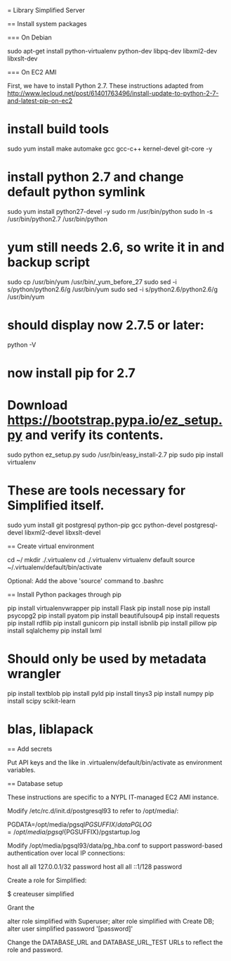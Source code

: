 = Library Simplified Server

== Install system packages

=== On Debian

sudo apt-get install python-virtualenv python-dev libpq-dev libxml2-dev libxslt-dev 

=== On EC2 AMI

First, we have to install Python 2.7. These instructions adapted from
http://www.lecloud.net/post/61401763496/install-update-to-python-2-7-and-latest-pip-on-ec2

# install build tools 
sudo yum install make automake gcc gcc-c++ kernel-devel git-core -y

# install python 2.7 and change default python symlink 
sudo yum install python27-devel -y
sudo rm /usr/bin/python
sudo ln -s /usr/bin/python2.7 /usr/bin/python 

# yum still needs 2.6, so write it in and backup script 
sudo cp /usr/bin/yum /usr/bin/_yum_before_27
sudo sed -i s/python/python2.6/g /usr/bin/yum
sudo sed -i s/python2.6/python2.6/g /usr/bin/yum 

# should display now 2.7.5 or later:
python -V

# now install pip for 2.7
# Download https://bootstrap.pypa.io/ez_setup.py and verify its contents.
sudo python ez_setup.py
sudo /usr/bin/easy_install-2.7 pip
sudo pip install virtualenv

# These are tools necessary for Simplified itself.
sudo yum install git postgresql python-pip gcc python-devel postgresql-devel libxml2-devel libxslt-devel

== Create virtual environment

cd ~/
mkdir ./.virtualenv
cd ./.virtualenv
virtualenv default
source ~/.virtualenv/default/bin/activate

Optional: Add the above 'source' command to .bashrc

== Install Python packages through pip

pip install virtualenvwrapper
pip install Flask
pip install nose
pip install psycopg2
pip install pyatom
pip install beautifulsoup4
pip install requests
pip install rdflib
pip install gunicorn
pip install isbnlib
pip install pillow
pip install sqlalchemy
pip install lxml

# Should only be used by metadata wrangler
pip install textblob
pip install pyld
pip install tinys3
pip install numpy
pip install scipy scikit-learn
# blas, liblapack

== Add secrets

Put API keys and the like in .virtualenv/default/bin/activate as
environment variables.

== Database setup

These instructions are specific to a NYPL IT-managed EC2 AMI instance.

Modify /etc/rc.d/init.d/postgresql93 to refer to /opt/media/:

PGDATA=/opt/media/pgsql${PGSUFFIX}/data
PGLOG=/opt/media/pgsql${PGSUFFIX}/pgstartup.log

Modify /opt/media/pgsql93/data/pg_hba.conf to support password-based
authentication over local IP connections:

host    all             all             127.0.0.1/32		password
host    all             all             ::1/128                 password

Create a role for Simplified:

$ createuser simplified

Grant the 

alter role simplified with Superuser;
alter role simplified with Create DB;
alter user simplified password '[password]'

Change the DATABASE_URL and DATABASE_URL_TEST URLs to reflect the role
and password.